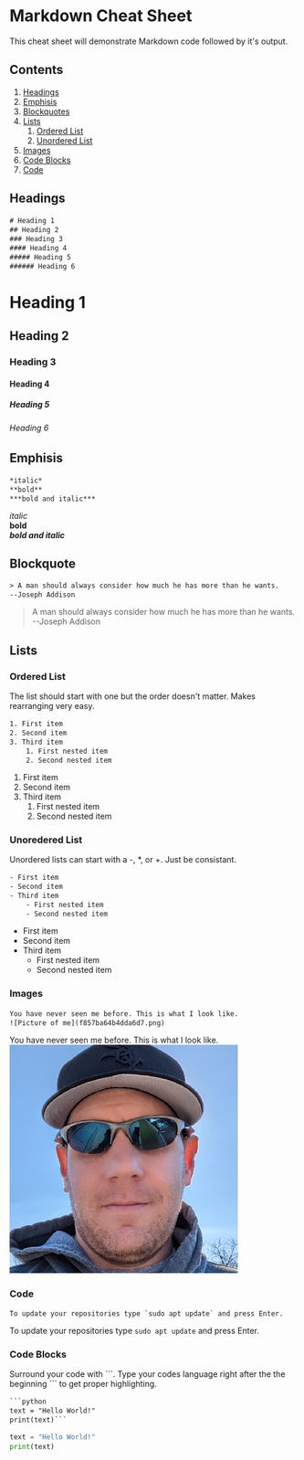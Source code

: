 # Markdown Cheat Sheet

This cheat sheet will demonstrate Markdown code followed by it's output.

## Contents
1. [Headings](#headings)
2. [Emphisis](#emphisis)
3. [Blockquotes](#blockquote)
4. [Lists](#lists)
    1. [Ordered List](#ordered-list)
    2. [Unordered List](#unoredered-list)
5. [Images](#images)
6. [Code Blocks](#code-blocks)
7. [Code](#code)

## Headings
```
# Heading 1
## Heading 2
### Heading 3
#### Heading 4
##### Heading 5
###### Heading 6
```

# Heading 1
## Heading 2
### Heading 3
#### Heading 4
##### Heading 5
###### Heading 6

## Emphisis
```
*italic*
**bold**
***bold and italic***
```
*italic*  
**bold**  
***bold and italic***

## Blockquote
```
> A man should always consider how much he has more than he wants.  
--Joseph Addison
```
> A man should always consider how much he has more than he wants.  
--Joseph Addison

## Lists
### Ordered List
The list should start with one but the order doesn't matter. Makes rearranging very easy.
```
1. First item
2. Second item
3. Third item
    1. First nested item
    2. Second nested item
```
1. First item
2. Second item
3. Third item
    1. First nested item
    2. Second nested item

### Unoredered List
Unordered lists can start with a -, *, or +. Just be consistant.
```
- First item
- Second item
- Third item
    - First nested item
    - Second nested item
```
- First item
- Second item
- Third item
    - First nested item
    - Second nested item

### Images
```
You have never seen me before. This is what I look like.
![Picture of me](f857ba64b4dda6d7.png)
```
You have never seen me before. This is what I look like.  
![Picture of me](f857ba64b4dda6d7.png)

### Code
```
To update your repositories type `sudo apt update` and press Enter.
```
To update your repositories type `sudo apt update` and press Enter.

### Code Blocks
Surround your code with \`\`\`. Type your codes language right after the the beginning \`\`\`  to get proper highlighting.
```
```python
text = "Hello World!"
print(text)```
```  


```python
text = "Hello World!"
print(text)
```
